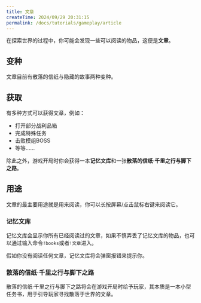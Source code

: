 ```yaml
---
title: 文章
createTime: 2024/09/29 20:31:15
permalink: /docs/tutorials/gameplay/article
---
```

在探索世界的过程中，你可能会发现一些可以阅读的物品，这便是**文章**。

## 变种
文章目前有散落的信纸与隐藏的故事两种变种。

## 获取
有多种方式可以获得文章，例如：

- 打开部分战利品箱
- 完成特殊任务
- 击败模组BOSS
- 等等……

除此之外，游戏开局时你会获得一本**记忆文库**和一张**散落的信纸·千里之行与脚下之路**。

## 用途
文章的最主要用途就是用来阅读，你可以长按屏幕/点击鼠标右键来阅读它。

### 记忆文库
记忆文库会显示你所有已经阅读过的文章，如果不慎弄丢了记忆文库的物品，也可以通过输入命令`!books`或者`!文章`进入。

假如你没有阅读任何文章，记忆文库将会弹窗报错来提示你。

### 散落的信纸·千里之行与脚下之路
散落的信纸·千里之行与脚下之路将会在游戏开局时给予玩家，其本质是一本小型任务书，用于引导玩家寻找散落于世界的文章。